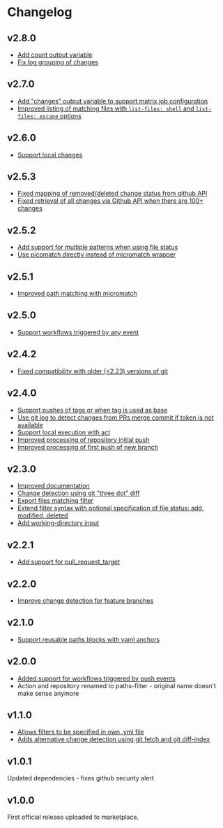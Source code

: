 # Changelog

## v2.8.0
- [Add count output variable](https://github.com/dorny/paths-filter/pull/65)
- [Fix log grouping of changes](https://github.com/dorny/paths-filter/pull/61)

## v2.7.0
- [Add "changes" output variable to support matrix job configuration](https://github.com/dorny/paths-filter/pull/59)
- [Improved listing of matching files with `list-files: shell` and `list-files: escape` options](https://github.com/dorny/paths-filter/pull/58)

## v2.6.0
- [Support local changes](https://github.com/dorny/paths-filter/pull/53)

## v2.5.3
- [Fixed mapping of removed/deleted change status from github API](https://github.com/dorny/paths-filter/pull/51)
- [Fixed retrieval of all changes via Github API when there are 100+ changes](https://github.com/dorny/paths-filter/pull/50)

## v2.5.2
- [Add support for multiple patterns when using file status](https://github.com/dorny/paths-filter/pull/48)
- [Use picomatch directly instead of micromatch wrapper](https://github.com/dorny/paths-filter/pull/49)

## v2.5.1
- [Improved path matching with micromatch](https://github.com/dorny/paths-filter/pull/46)

## v2.5.0
- [Support workflows triggered by any event](https://github.com/dorny/paths-filter/pull/44)

## v2.4.2
- [Fixed compatibility with older (<2.23) versions of git](https://github.com/dorny/paths-filter/pull/42)

## v2.4.0
- [Support pushes of tags or when tag is used as base](https://github.com/dorny/paths-filter/pull/40)
- [Use git log to detect changes from PRs merge commit if token is not available](https://github.com/dorny/paths-filter/pull/40)
- [Support local execution with act](https://github.com/dorny/paths-filter/pull/40)
- [Improved processing of repository initial push](https://github.com/dorny/paths-filter/pull/40)
- [Improved processing of first push of new branch](https://github.com/dorny/paths-filter/pull/40)


## v2.3.0
- [Improved documentation](https://github.com/dorny/paths-filter/pull/37)
- [Change detection using git "three dot" diff](https://github.com/dorny/paths-filter/pull/35)
- [Export files matching filter](https://github.com/dorny/paths-filter/pull/32)
- [Extend filter syntax with optional specification of file status: add, modified, deleted](https://github.com/dorny/paths-filter/pull/22)
- [Add working-directory input](https://github.com/dorny/paths-filter/pull/21)

## v2.2.1
- [Add support for pull_request_target](https://github.com/dorny/paths-filter/pull/29)

## v2.2.0
- [Improve change detection for feature branches](https://github.com/dorny/paths-filter/pull/16)

## v2.1.0
- [Support reusable paths blocks with yaml anchors](https://github.com/dorny/paths-filter/pull/13)

## v2.0.0
- [Added support for workflows triggered by push events](https://github.com/dorny/paths-filter/pull/10)
- Action and repository renamed to paths-filter - original name doesn't make sense anymore

## v1.1.0
- [Allows filters to be specified in own .yml file](https://github.com/dorny/paths-filter/pull/8)
- [Adds alternative change detection using git fetch and git diff-index](https://github.com/dorny/paths-filter/pull/9)

## v1.0.1
Updated dependencies - fixes github security alert

## v1.0.0
First official release uploaded to marketplace.
